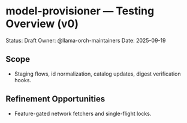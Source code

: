 # model-provisioner — Testing Overview (v0)

Status: Draft
Owner: @llama-orch-maintainers
Date: 2025-09-19

## Scope

- Staging flows, id normalization, catalog updates, digest verification hooks.

## Refinement Opportunities

- Feature-gated network fetchers and single-flight locks.
